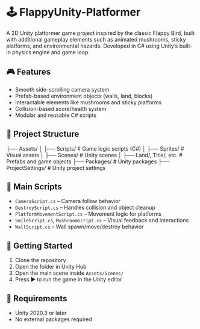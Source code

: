 # 🕹️ FlappyUnity-Platformer

A 2D Unity platformer game project inspired by the classic Flappy Bird, built with additional gameplay elements such as animated mushrooms, sticky platforms, and environmental hazards. Developed in C# using Unity’s built-in physics engine and game loop.

## 🎮 Features

- Smooth side-scrolling camera system
- Prefab-based environment objects (walls, land, blocks)
- Interactable elements like mushrooms and sticky platforms
- Collision-based score/health system
- Modular and reusable C# scripts

## 🧱 Project Structure

├── Assets/
│ ├── Scripts/ # Game logic scripts (C#)
│ ├── Sprites/ # Visual assets
│ ├── Scenes/ # Unity scenes
│ ├── Land/, Title/, etc. # Prefabs and game objects
├── Packages/ # Unity packages
├── ProjectSettings/ # Unity project settings


## 🧩 Main Scripts

- `CameraScript.cs` – Camera follow behavior
- `DestroyScript.cs` – Handles collision and object cleanup
- `PlatformMovementScript.cs` – Movement logic for platforms
- `SmileScript.cs`, `MushroomScript.cs` – Visual feedback and interactions
- `WallScript.cs` – Wall spawn/move/destroy behavior

## 🚀 Getting Started

1. Clone the repository
2. Open the folder in Unity Hub
3. Open the main scene inside `Assets/Scenes/`
4. Press ▶️ to run the game in the Unity editor

## 🔧 Requirements

- Unity 2020.3 or later
- No external packages required
